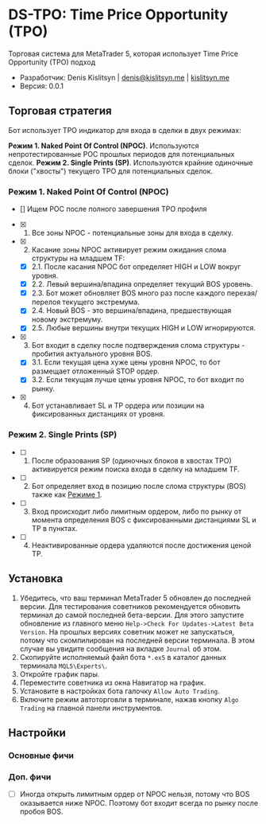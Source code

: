 # DS-TPO: Time Price Opportunity (TPO)
Торговая система для MetaTrader 5, которая использует Time Price Opportunity (TPO) подход

* Разработчик: Denis Kislitsyn | denis@kislitsyn.me | [kislitsyn.me](https://kislitsyn.me)
* Версия: 0.0.1

## Торговая стратегия

Бот использует TPO индикатор для входа в сделки в двух режимах:

**Режим 1. Naked Point Of Control (NPOC)**. Используются непротестированные POC прошлых периодов для потенциальных сделок.
**Режим 2. Single Prints (SP)**.  Используются крайние одиночные блоки ("хвосты") текущего TPO для потенциальных сделок.

### Режим 1. Naked Point Of Control (NPOC)

- [] Ищем POC после полного завершения TPO профиля
- [x] 1. Все зоны NPOC - потенциальные зоны для входа в сделку.
- [x] 2. Касание зоны NPOC активирует режим ожидания слома структуры на младшем TF:
    - [x] 2.1. После касания NPOC бот определяет HIGH и LOW вокруг уровня.
    - [x] 2.2. Левый вершина/впадина определяет текущий BOS уровень.
    - [x] 2.3. Бот может обновляет BOS много раз после каждого перехая/перелоя текущего экстремума.
    - [x] 2.4. Новый BOS - это вершина/впадина, предшествующая новому экстремуму.
    - [x] 2.5. Любые вершины внутри текущих HIGH и LOW игнорируются.
- [x] 3. Бот входит в сделку после подтверждения слома структуры - пробития актуального уровня BOS.
    - [x] 3.1. Если текущая цена хуже цены уровня NPOC, то бот размещает отложенный STOP ордер.
    - [x] 3.2. Если текущая лучше цены уровня NPOC, то бот входит по рынку.
- [x] 4. Бот устанавливает SL и TP ордера или позиции на фиксированных дистанциях от уровня.

### Режим 2. Single Prints (SP)
- [ ] 1. После образования SP (одиночных блоков в хвостах TPO) активируется режим поиска входа в сделку на младшем TF.
- [ ] 2. Бот определяет вход в позицию после слома структуры (BOS) также как [Режиме 1](#режим-1-naked-point-of-control-npoc).
- [ ] 3. Вход происходит либо лимитным ордером, либо по рынку от момента определения BOS с фиксированными дистанциями SL и TP в пунктах.
- [ ] 4. Неактивированные ордера удаляются после достижения ценой TP.


## Установка
1. Убедитесь, что ваш терминал MetaTrader 5 обновлен до последней версии. Для тестирования советников рекомендуется обновить терминал до самой последней бета-версии. Для этого запустите обновление из главного меню `Help->Check For Updates->Latest Beta Version`. На прошлых версиях советник может не запускаться, потому что скомпилирован на последней версии терминала. В этом случае вы увидите сообщения на вкладке `Journal` об этом.
2. Скопируйте исполняемый файл бота `*.ex5` в каталог данных терминала `MQL5\Experts\`.
3. Откройте график пары.
4. Переместите советника из окна Навигатор на график.
5. Установите в настройках бота галочку `Allow Auto Trading`.
6. Включите режим автоторговли в терминале, нажав кнопку `Algo Trading` на главной панели инструментов.

## Настройки

### Основные фичи

### Доп. фичи

- [ ] Иногда открыть лимитным ордер от NPOC нельзя, потому что BOS оказывается ниже NPOC. Поэтому бот входит всегда по рынку после пробоя BOS.